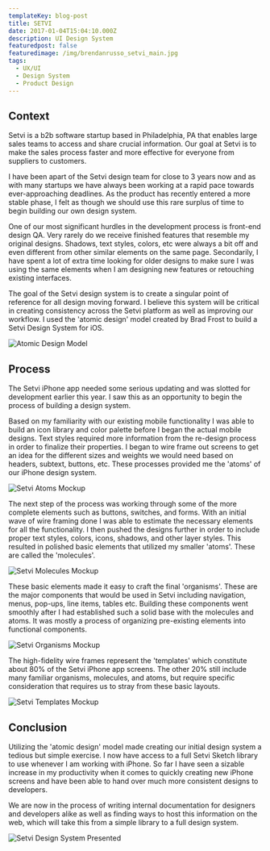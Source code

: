 ```yaml
---
templateKey: blog-post
title: SETVI
date: 2017-01-04T15:04:10.000Z
description: UI Design System
featuredpost: false
featuredimage: /img/brendanrusso_setvi_main.jpg
tags:
  - UX/UI
  - Design System
  - Product Design
---
```

## Context
Setvi is a b2b software startup based in Philadelphia, PA that enables large sales teams to access and share crucial information. Our goal at Setvi is to make the sales process faster and more effective for everyone from suppliers to customers.

I have been apart of the Setvi design team for close to 3 years now and as with many startups we have always been working at a rapid pace towards ever-approaching deadlines. As the product has recently entered a more stable phase, I felt as though we should use this rare surplus of time to begin building our own design system. 

One of our most significant hurdles in the development process is front-end design QA. Very rarely do we receive finished features that resemble my original designs. Shadows, text styles, colors, etc were always a bit off and even different from other similar elements on the same page. Secondarily, I have spent a lot of extra time looking for older designs to make sure I was using the same elements when I am designing new features or retouching existing interfaces.

The goal of the Setvi design system is to create a singular point of reference for all design moving forward. I believe this system will be critical in creating consistency across the Setvi platform as well as improving our workflow. I used the 'atomic design' model created by Brad Frost to build a Setvi Design System for iOS.

![Atomic Design Model](//a.storyblok.com/f/52110/2000x502/d818df32df/brendanrusso_setvi_atomicdesign.jpeg)

## Process
The Setvi iPhone app needed some serious updating and was slotted for development earlier this year. I saw this as an opportunity to begin the process of building a design system. 

Based on my familiarity with our existing mobile functionality I was able to build an icon library and color palette before I began the actual mobile designs. Text styles required more information from the re-design process in order to finalize their properties. I began to wire frame out screens to get an idea for the different sizes and weights we would need based on headers, subtext, buttons, etc. These processes provided me the 'atoms' of our iPhone design system.

![Setvi Atoms Mockup](//a.storyblok.com/f/52110/1080x583/5d2b80f2fa/brendanrusso_setvi_atoms.jpg)

The next step of the process was working through some of the more complete elements such as buttons, switches, and forms. With an initial wave of wire framing done I was able to estimate the necessary elements for all the functionality. I then pushed the designs further in order to include proper text styles, colors, icons, shadows, and other layer styles. This resulted in polished basic elements that utilized my smaller 'atoms'. These are called the 'molecules'.

![Setvi Molecules Mockup](//a.storyblok.com/f/52110/1080x583/8a0491acda/brendanrusso_setvi_molecules.jpg)

These basic elements made it easy to craft the final 'organisms'. These are the major components that would be used in Setvi including navigation, menus, pop-ups, line items, tables etc. Building these components went smoothly after I had established such a solid base with the molecules and atoms. It was mostly a process of organizing pre-existing elements into functional components. 

![Setvi Organisms Mockup](//a.storyblok.com/f/52110/1080x583/4cfee473e5/brendanrusso_setvi_organisms.jpg)

The high-fidelity wire frames represent the 'templates' which constitute about 80% of the Setvi iPhone app screens. The other 20% still include many familiar organisms, molecules, and atoms, but require specific consideration that requires us to stray from these basic layouts.

![Setvi Templates Mockup](//a.storyblok.com/f/52110/1080x583/c72aeddb6c/brendanrusso_setvi_templates.jpg)

## Conclusion
Utilizing the 'atomic design' model made creating our initial design system a tedious but simple exercise. I now have access to a full Setvi Sketch library to use whenever I am working with iPhone. So far I have seen a sizable increase in my productivity when it comes to quickly creating new iPhone screens and have been able to hand over much more consistent designs to developers. 

We are now in the process of writing internal documentation for designers and developers alike as well as finding ways to host this information on the web, which will take this from a simple library to a full design system. 

![Setvi Design System Presented](//a.storyblok.com/f/52110/1920x1036/1d9538ac80/brendanrusso_setvi_designsystem.jpg)

